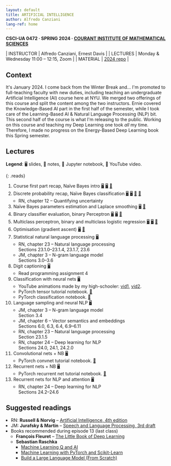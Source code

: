 ```yaml
---
layout: default
title: ARTIFICIAL INTELLIGENCE
author: Alfredo Canziani
lang-ref: home
---
```


**CSCI-UA 0472 · SPRING 2024 · [COURANT INSTITUTE OF MATHEMATICAL SCIENCES](https://cims.nyu.edu/)**

| INSTRUCTOR  | Alfredo Canziani, Ernest Davis                                   |
| LECTURES    | Monday & Wednesday 11:00 – 12:15, Zoom                           |
| MATERIAL    | [2024 repo](https://github.com/Atcold/NYU-AISP24)                |


## Context

It's January 2024. I come back from the Winter Break and… I'm promoted to full-teaching faculty with new duties, including teaching an undergraduate Artificial Intelligence (AI) course here at NYU. We merged two offerings of this course and split the content among the two instructors. Ernie covered the Knowledge-Based AI part in the first half of the semester, while I took care of the Learning-Based AI & Natural Language Processing (NLP) bit. This second half of the course is what I'm releasing to the public.
Working on this course and teaching my Deep Learning one took *all* my time. Therefore, I made no progress on the Energy-Based Deep Learning book this Spring semester.


## Lectures
<style>
    .reads ul  {
  padding-left: 12pt;
  opacity: 0.5;
}
</style>
**Legend**: 🖥 slides, 📝 notes, 📓 Jupyter notebook, 🎥 YouTube video.

{: .reads}

 1. Course first part recap, Naïve Bayes intro [🖥](https://drive.google.com/file/d/1e95u-ZCkYYjQJFyAVt2GOkJYhM5eHxFS/) [🖥](https://drive.google.com/file/d/1KPNJgXeYQq2whucIFwuKIY1SJi0m3tJ5/) [🎥](https://youtu.be/jgmaQiVBBEE)
 2. Discrete probability recap, Naïve Bayes classification [🖥](https://drive.google.com/file/d/1JeicRQ0-QL_IZvZOb_U0SktvVKi99VlS/) [🖥](https://drive.google.com/file/d/18mGpD4g6qZeVnmquPFRB4c8vaK2eWQCv/) [📝](https://drive.google.com/file/d/1vNzW9j8jLRYBkCjMkhKKjAUcBKH5jVad/) [🎥](https://youtu.be/ys-G9uEW3O0)
    - RN, chapter 12 – Quantifying uncertainty
 3. Naïve Bayes parameters estimation and Laplace smoothing [🖥](https://drive.google.com/file/d/1W_yOXxluoy95JdLlPLyC4pEPZBdyDpaN/) [🎥](https://youtu.be/xkS9GyujiqQ)
 4. Binary classifier evaluation, binary Perceptron [🖥](https://drive.google.com/file/d/1Btb5d3sKxLmjJkpllRRP-OLAX01LodMb/) [🖥](https://drive.google.com/file/d/1B98r5-cY-sZPPZcoWibbOmwl9Nfe0vYy/) [🎥](https://youtu.be/sg_vQvmwK44)
 5. Multiclass perceptron, binary and multiclass logistic regression [🖥](https://drive.google.com/file/d/1SKWC1ZtHXq6_PzjWVZGzYRVzqau8KKjS/) [🖥](https://drive.google.com/file/d/1PS-K_on0imGZLJi9YNOorLUqqaxJEkY7/) [🎥](https://youtu.be/i31lQ18Gcbc)
 6. Optimisation (gradient ascent) [🖥](https://drive.google.com/file/d/1hDknQfrqECkOQeIlfDRzju5rAiVFmFWO/) [🎥](https://youtu.be/WYnYCKXVfhg)
 7. Statistical natural language processing [🖥](https://drive.google.com/file/d/1Z38bqW6bq6bop0xfI49KLge0ZzLjPfLn/)
    - RN, chapter 23 – Natural language processing\
      Sections 23.1.0–23.1.4, 23.1.7, 23.6
    - JM, chapter 3 – N-gram language model\
      Sections 3.0–3.6
 8. Digit captioning [🖥](https://drive.google.com/file/d/1MA79-9yKfUX-0iUSjAP9420YkGTBCcAv/)
    - Read programming assignment 4
 9. Classification with neural nets [🖥](https://drive.google.com/file/d/168a4cKw6Bck5imTsFZHeBiieOVyl9Edc/)
    - YouTube animations made by my high-schooler: [vid1](https://youtu.be/UOvPeC8WOt8), [vid2](https://youtu.be/-at7SLoVK_I).
    - PyTorch tensor tutorial notebook. [📓](https://github.com/Atcold/NYU-DLSP20/blob/master/01-tensor_tutorial.ipynb)
    - PyTorch classification notebook. [📓](https://github.com/Atcold/NYU-DLSP21/blob/master/04-spiral_classification.ipynb)
 10. Language sampling and neural NLP [🖥](https://drive.google.com/file/d/1zovfeV7u6TaoY-UdRLbQLzhwjFBLul7V/)
     - JM, chapter 3 – N-gram language model\
       Section 3.4
     - JM, chapter 6 – Vector semantics and embeddings\
       Sections 6.0, 6.3, 6.4, 6.9–6.11
     - RN, chapter 23 – Natural language processing\
       Section 23.1.5
     - RN, chapter 24 – Deep learning for NLP\
       Sections 24.0, 24.1, 24.2.0
 11. Convolutional nets + NB [🖥](https://drive.google.com/file/d/1DjHt30mIWUvh9WRZ-yS1IimyFeTQHaA3/)
     - PyTorch convnet tutorial notebook. [📓](https://github.com/Atcold/NYU-DLSP20/blob/master/06-convnet.ipynb)
 12. Recurrent nets + NB [🖥](https://drive.google.com/file/d/19BURiv9mwY0TYPVnoyfSLJgNYE_trVQu/)
     - PyTorch recurrent net tutorial notebook. [📓](https://github.com/Atcold/NYU-DLSP20/blob/master/09-echo_data.ipynb)
 13. Recurrent nets for NLP and attention [🖥](https://drive.google.com/file/d/1w0em4akxh2M6YCZhBkKOlyKsLDGK7mUu/)
     - RN, chapter 24 – Deep learning for NLP\
       Sections 24.2–24.6


## Suggested readings
<style>
    ul  {
  padding-left: 12pt;
}
</style>
 - RN: **Russell & Norvig** – [Artificial Intelligence, 4th edition](https://aima.cs.berkeley.edu/)
 - JM: **Jurafsky & Martin** – [Speech and Language Processing, 3rd draft](https://web.stanford.edu/~jurafsky/slp3/)
 - Books recommended during episode 13 (last class)
    - **François Fleuret** – [The Little Book of Deep Learning](https://fleuret.org/francois/lbdl.html)
    - **Sebastian Raschka**
       - [Machine Learning Q and AI](https://leanpub.com/machine-learning-q-and-ai/)
       - [Machine Learning with PyTorch and Scikit-Learn](https://www.packtpub.com/product/machine-learning-with-pytorch-and-scikit-learn/9781801819312)
       - [Build a Large Language Model (From Scratch)](https://www.manning.com/books/build-a-large-language-model-from-scratch)